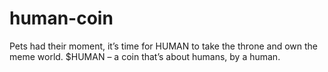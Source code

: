# human-coin
Pets had their moment, it’s time for HUMAN to take the throne and own the meme world.   $HUMAN – a coin that’s about humans, by a human.
